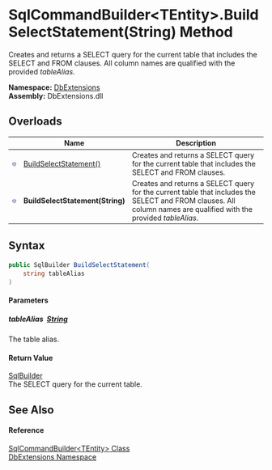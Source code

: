 SqlCommandBuilder&lt;TEntity>.BuildSelectStatement(String) Method
=================================================================
Creates and returns a SELECT query for the current table that includes the SELECT and FROM clauses. All column names are qualified with the provided *tableAlias*.
  
**Namespace:** [DbExtensions][1]  
**Assembly:** DbExtensions.dll

Overloads
---------

|                  | Name                             | Description                                                                                                                                                        |
| ---------------- | -------------------------------- | ------------------------------------------------------------------------------------------------------------------------------------------------------------------ |
| ![Public method] | [BuildSelectStatement()][2]      | Creates and returns a SELECT query for the current table that includes the SELECT and FROM clauses.                                                                |
| ![Public method] | **BuildSelectStatement(String)** | Creates and returns a SELECT query for the current table that includes the SELECT and FROM clauses. All column names are qualified with the provided *tableAlias*. |


Syntax
------

```csharp
public SqlBuilder BuildSelectStatement(
	string tableAlias
)
```

#### Parameters

##### *tableAlias*  [String][3]
The table alias.

#### Return Value
[SqlBuilder][4]  
The SELECT query for the current table.

See Also
--------

#### Reference
[SqlCommandBuilder&lt;TEntity> Class][5]  
[DbExtensions Namespace][1]  

[1]: ../README.md
[2]: BuildSelectStatement.md
[3]: https://learn.microsoft.com/dotnet/api/system.string
[4]: ../SqlBuilder/README.md
[5]: README.md
[Public method]: ../../icons/pubmethod.svg "Public method"